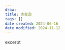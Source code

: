 ```yaml
---
draw:
title: 杰斐逊
tags: []
date created: 2024-06-16
date modified: 2024-11-12
---
```


excerpt

<!-- more -->
